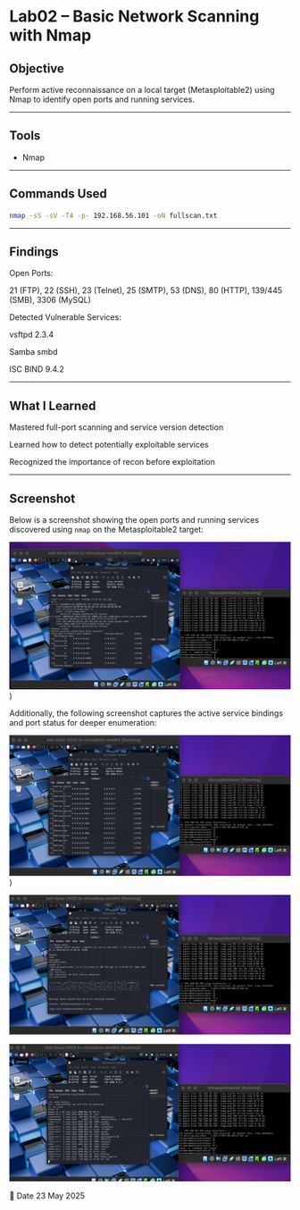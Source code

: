 # Lab02 – Basic Network Scanning with Nmap

##  Objective
Perform active reconnaissance on a local target (Metasploitable2) using Nmap to identify open ports and running services.

---

##  Tools
- Nmap

---

##  Commands Used
```bash
nmap -sS -sV -T4 -p- 192.168.56.101 -oN fullscan.txt
```

---

## Findings
Open Ports:

21 (FTP), 22 (SSH), 23 (Telnet), 25 (SMTP), 53 (DNS), 80 (HTTP), 139/445 (SMB), 3306 (MySQL)

Detected Vulnerable Services:

vsftpd 2.3.4

Samba smbd

ISC BIND 9.4.2

---

## What I Learned
Mastered full-port scanning and service version detection

Learned how to detect potentially exploitable services

Recognized the importance of recon before exploitation

---

## Screenshot

Below is a screenshot showing the open ports and running services discovered using `nmap` on the Metasploitable2 target:

![Nmap Scan Result](https://github.com/ATTezel/RedTeam-Labs/blob/main/lab2/Screen%20Shot%202025-05-23%20at%2020.27.08.png)
)

Additionally, the following screenshot captures the active service bindings and port status for deeper enumeration:

![Listening Ports](https://github.com/ATTezel/RedTeam-Labs/blob/main/lab2/Screen%20Shot%202025-05-23%20at%2020.27.38.png))

![](https://github.com/ATTezel/RedTeam-Labs/blob/main/lab2/Screen%20Shot%202025-05-23%20at%2020.20.14.png)


![](https://github.com/ATTezel/RedTeam-Labs/blob/main/lab2/Screen%20Shot%202025-05-23%20at%2020.25.37.png)


📅 Date
23 May 2025
